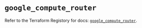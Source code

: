 # `google_compute_router`

Refer to the Terraform Registory for docs: [`google_compute_router`](https://registry.terraform.io/providers/hashicorp/google/5.21.0/docs/resources/compute_router).
